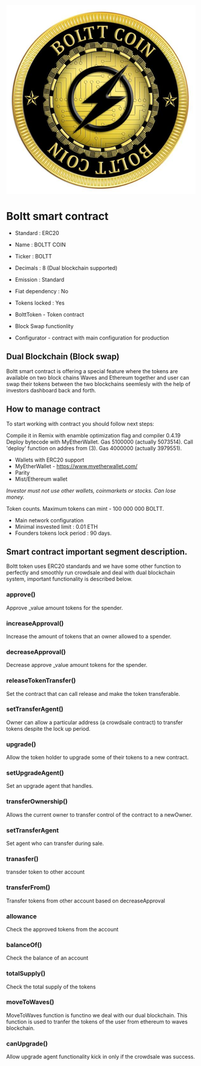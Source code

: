 <p align="center"><img src="https://raw.githubusercontent.com/BolttCoin/SmartContract/master/boltt.jpeg"></p>


# Boltt smart contract
* Standard : ERC20
* Name : BOLTT COIN
* Ticker : BOLTT
* Decimals : 8 (Dual blockchain supported)
* Emission : Standard
* Fiat dependency : No
* Tokens locked : Yes

* BolttToken - Token contract
* Block Swap functionlity
* Configurator - contract with main configuration for production

## Dual Blockchain (Block swap)
Boltt smart contract is offering a special feature where the tokens are available on two block chains Waves and Ethereum together and user can swap their tokens between the two blockchains seemlesly with the help of investors dashboard back and forth.

## How to manage contract
To start working with contract you should follow next steps:

Compile it in Remix with enamble optimization flag and compiler 0.4.19
Deploy bytecode with MyEtherWallet. Gas 5100000 (actually 5073514).
Call 'deploy' function on addres from (3). Gas 4000000 (actually 3979551).


* Wallets with ERC20 support
* MyEtherWallet - https://www.myetherwallet.com/
* Parity
* Mist/Ethereum wallet

*Investor must not use other wallets, coinmarkets or stocks. Can lose money.*

Token counts.
Maximum tokens can mint - 100 000 000 BOLTT.

* Main network configuration
* Minimal insvested limit : 0.01 ETH
* Founders tokens lock period : 90 days.

## Smart contract important segment description.
Boltt token uses ERC20 standards and we have some other function to perfectly and smoothly run crowdsale and deal with dual blockchain system, important functionality is described below.

### approve()
Approve _value amount tokens for the spender.

### increaseApproval()
Increase the amount of tokens that an owner allowed to a spender.


### decreaseApproval()
Decrease approve _value amount tokens for the spender.

### releaseTokenTransfer()
Set the contract that can call release and make the token transferable.

### setTransferAgent()
Owner can allow a particular address (a crowdsale contract) to transfer tokens despite the lock up period.

### upgrade()
Allow the token holder to upgrade some of their tokens to a new contract.

### setUpgradeAgent()
Set an upgrade agent that handles.

### transferOwnership()
Allows the current owner to transfer control of the contract to a newOwner.

### setTransferAgent
Set agent who can transfer during sale.

### tranasfer()
transder token to other account

### transferFrom()
Transfer tokens from other account based on decreaseApproval

### allowance
Check the approved tokens from the account

### balanceOf()
Check the balance of an account

### totalSupply()
Check the total supply of the tokens

### moveToWaves()
MoveToWaves function is functino we deal with our dual blockchain. This function is used to tranfer the tokens of the user from ethereum to waves blockchain.

### canUpgrade()
Allow upgrade agent functionality kick in only if the crowdsale was success.